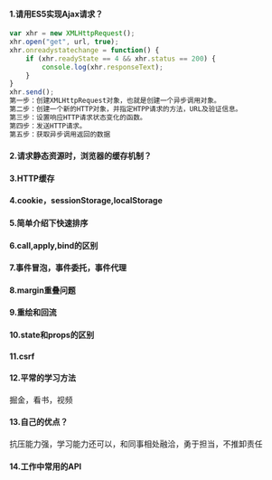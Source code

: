 #### 1.请用ES5实现Ajax请求？

```js
var xhr = new XMLHttpRequest();
xhr.open("get", url, true);
xhr.onreadystatechange = function() {
    if (xhr.readyState == 4 && xhr.status == 200) {
        console.log(xhr.responseText);
    }
}
xhr.send();
第一步：创建XMLHttpRequest对象，也就是创建一个异步调用对象。
第二步：创建一个新的HTTP对象，并指定HTPP请求的方法，URL及验证信息。
第三步：设置响应HTTP请求状态变化的函数。
第四步：发送HTTP请求。
第五步：获取异步调用返回的数据
```

#### 2.请求静态资源时，浏览器的缓存机制？

#### 3.HTTP缓存

#### 4.cookie，sessionStorage,localStorage

#### 5.简单介绍下快速排序

#### 6.call,apply,bind的区别

#### 7.事件冒泡，事件委托，事件代理

#### 8.margin重叠问题

#### 9.重绘和回流

#### 10.state和props的区别

#### 11.csrf

#### 12.平常的学习方法

掘金，看书，视频

#### 13.自己的优点？

抗压能力强，学习能力还可以，和同事相处融洽，勇于担当，不推卸责任

#### 14.工作中常用的API

#### 

